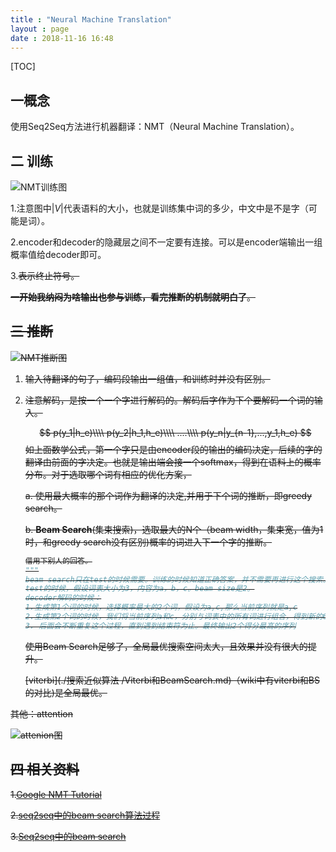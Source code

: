```yaml
---
title : "Neural Machine Translation"
layout : page
date : 2018-11-16 16:48
---
```




[TOC]

## 一概念

使用Seq2Seq方法进行机器翻译：NMT（Neural Machine Translation）。



## 二 训练

<img src="/wiki/static/images/NMT训练图.png" alt="NMT训练图" />

1.注意图中$|V|$代表语料的大小，也就是训练集中词的多少，中文中是不是字（可能是词）。

2.encoder和decoder的隐藏层之间不一定要有连接。可以是encoder端输出一组概率值给decoder即可。

3.<s>表示终止符号。

**一开始我纳闷为啥输出也参与训练，看完推断的机制就明白了**。

## 三 推断

<img src="/wiki/static/images/NMT推断图.png" alt="NMT推断图" />

1. 输入待翻译的句子，编码段输出一组值，和训练时并没有区别。

2. 注意解码，是按一个一个字进行解码的。解码后字作为下个要解码一个词的输入。

     
   $$
   p(y_1|h_e)\\\\
   p(y_2|h_1,h_e)\\\\
   ....\\\\
   p(y_n|y_{n-1},...,y_1,h_e)
   $$
   如上面数学公式，第一个字只是由encoder段的输出的编码决定，后续的字的翻译由前面的字决定。也就是输出端会接一个softmax，得到在语料上的概率分布。对于选取哪个词有相应的优化方案，

   a. 使用最大概率的那个词作为翻译的决定,并用于下个词的推断，即greedy search。

   b. **Beam Search**(集束搜索)，选取最大的N个（beam width，集束宽，值为1时，和greedy search没有区别)概率的词进入下一个字的推断。

   ```python
   借用下别人的回答。
   """
   beam search只在test的时候需要。训练的时候知道正确答案，并不需要再进行这个搜索。
   test的时候，假设词表大小为3，内容为a，b，c。beam size是2。
   decoder解码的时候：
   1.生成第1个词的时候，选择概率最大的2个词，假设为a,c,那么当前序列就是a,c
   2.生成第2个词的时候，我们将当前序列a和c，分别与词表中的所有词进行组合，得到新的6个序列aa ab ac ca cb cc,然后从其中选择2个得分最高的，作为当前序列，假如为aa cb
   3. 后面会不断重复这个过程，直到遇到结束符为止。最终输出2个得分最高的序列
   ```

   使用Beam Search足够了，全局最优搜索空间太大，且效果并没有很大的提升。

   [viterbi](./搜索近似算法 /Viterbi和BeamSearch.md)（wiki中有viterbi和BS的对比)是全局最优。

其他：attention

<img src="/wiki/static/images/attention.png" alt="attenion图" />

## 四 相关资料

1.[Google NMT Tutorial](https://github.com/tensorflow/nmt)

2.[seq2seq中的beam search算法过程](https://www.zhihu.com/question/54356960)

3.[Seq2seq中的beam search](https://www.zhihu.com/question/54356960)

